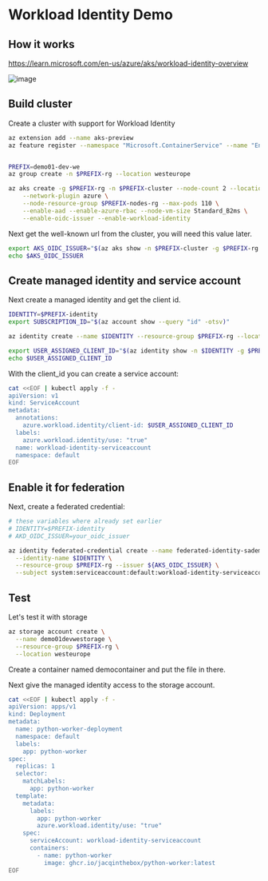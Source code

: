 # Workload Identity Demo

## How it works

https://learn.microsoft.com/en-us/azure/aks/workload-identity-overview

![image](https://user-images.githubusercontent.com/361399/225572771-203381c9-99fc-4585-8a96-eba78ab01eb7.png)


## Build cluster

Create a cluster with support for Workload Identity

```sh
az extension add --name aks-preview
az feature register --namespace "Microsoft.ContainerService" --name "EnableWorkloadIdentityPreview"


PREFIX=demo01-dev-we
az group create -n $PREFIX-rg --location westeurope

az aks create -g $PREFIX-rg -n $PREFIX-cluster --node-count 2 --location westeurope \
	--network-plugin azure \
	--node-resource-group $PREFIX-nodes-rg --max-pods 110 \
	--enable-aad --enable-azure-rbac --node-vm-size Standard_B2ms \
	--enable-oidc-issuer --enable-workload-identity
```

Next get the well-known url from the cluster, you will need this value later.

```sh
export AKS_OIDC_ISSUER="$(az aks show -n $PREFIX-cluster -g $PREFIX-rg --query "oidcIssuerProfile.issuerUrl" -otsv)"
echo $AKS_OIDC_ISSUER
```
## Create managed identity and service account

Next create a managed identity and get the client id. 


```sh
IDENTITY=$PREFIX-identity 
export SUBSCRIPTION_ID="$(az account show --query "id" -otsv)" 

az identity create --name $IDENTITY --resource-group $PREFIX-rg --location westeurope --subscription $SUBSCRIPTION_ID 

export USER_ASSIGNED_CLIENT_ID="$(az identity show -n $IDENTITY -g $PREFIX-rg --query "clientId" -otsv)" 
echo $USER_ASSIGNED_CLIENT_ID
```

With the client_id you can create a service account:

```sh
cat <<EOF | kubectl apply -f -
apiVersion: v1
kind: ServiceAccount
metadata:
  annotations:
    azure.workload.identity/client-id: $USER_ASSIGNED_CLIENT_ID
  labels:
    azure.workload.identity/use: "true"
  name: workload-identity-serviceaccount
  namespace: default
EOF
```

## Enable it for federation

Next, create a federated credential:

```sh
# these variables where already set earlier
# IDENTITY=$PREFIX-identity
# AKD_OIDC_ISSUER=your_oidc_issuer

az identity federated-credential create --name federated-identity-sademo \
  --identity-name $IDENTITY \
  --resource-group $PREFIX-rg --issuer ${AKS_OIDC_ISSUER} \
  --subject system:serviceaccount:default:workload-identity-serviceaccount
```



## Test

Let's test it with storage


```sh
az storage account create \
  --name demo01devwestorage \
  --resource-group $PREFIX-rg \
  --location westeurope
```

Create a container named democontainer and put the file in there.



Next give the managed identity access to the storage account.


```sh
cat <<EOF | kubectl apply -f -
apiVersion: apps/v1
kind: Deployment
metadata:
  name: python-worker-deployment
  namespace: default
  labels:
    app: python-worker
spec:
  replicas: 1
  selector:
    matchLabels:
      app: python-worker
  template:
    metadata:
      labels:
        app: python-worker
        azure.workload.identity/use: "true"
    spec:
      serviceAccount: workload-identity-serviceaccount
      containers:
        - name: python-worker
          image: ghcr.io/jacqinthebox/python-worker:latest
EOF
```
